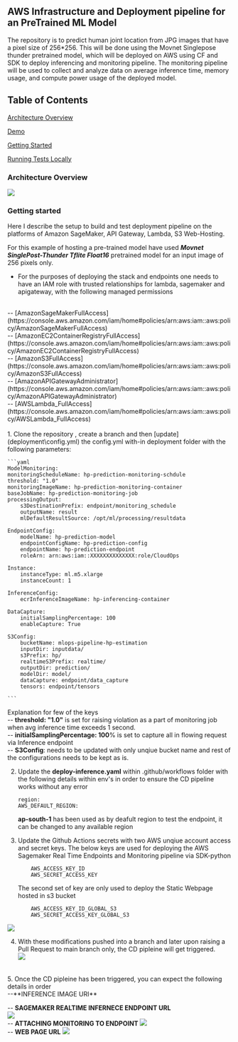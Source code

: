 ## AWS Infrastructure and Deployment pipeline for an PreTrained ML Model


The repository is to predict human joint location from JPG images that have a pixel size of 256*256. This will be done using the Movnet Singlepose thunder pretrained model, which will be deployed on AWS using CF and SDK to deploy inferencing and monitoring pipeline. The monitoring pipeline will be used to collect and analyze data on average inference time, memory usage, and compute power usage of the deployed model.


## Table of Contents

 [Architecture Overview](#architecture-overview)

 [Demo](#demo)

 [Getting Started](#getting-started)

 [Running Tests Locally](#running-tests-locally)

### Architecture Overview
![](./assets/workflow.png)


### Getting started

Here I describe the setup to build and test deployment pipeline on the platforms of Amazon SageMaker, API Gateway, Lambda, S3 Web-Hosting.

For this example of hosting a pre-trained model have used ***Movnet SinglePost-Thunder Tflite Float16*** pretrained model for an input image of 256 pixels only.

*  For the purposes of deploying the stack and endpoints one needs to have an IAM role with trusted relationships for lambda, sagemaker and apigateway, with the following managed permissions
<br>
-- [AmazonSageMakerFullAccess](https://console.aws.amazon.com/iam/home#policies/arn:aws:iam::aws:policy/AmazonSageMakerFullAccess) <br>
-- [AmazonEC2ContainerRegistryFullAccess](https://console.aws.amazon.com/iam/home#policies/arn:aws:iam::aws:policy/AmazonEC2ContainerRegistryFullAccess) <br>
-- [AmazonS3FullAccess](https://console.aws.amazon.com/iam/home#policies/arn:aws:iam::aws:policy/AmazonS3FullAccess) <br>
-- [AmazonAPIGatewayAdministrator](https://console.aws.amazon.com/iam/home#policies/arn:aws:iam::aws:policy/AmazonAPIGatewayAdministrator) <br>
-- [AWSLambda_FullAccess](https://console.aws.amazon.com/iam/home#policies/arn:aws:iam::aws:policy/AWSLambda_FullAccess) <br>
<br>
1. Clone the repository , create a branch and then [update](deployment\config.yml) the config.yml with-in deployment folder with the following parameters:

    ```yaml
    ModelMonitoring:
    monitoringScheduleName: hp-prediction-monitoring-schdule
    threshold: "1.0" 
    monitoringImageName: hp-prediction-monitoring-container
    baseJobName: hp-prediction-monitoring-job
    processingOutput:
        s3DestinationPrefix: endpoint/monitoring_schedule
        outputName: result
        mlDefaultResultSource: /opt/ml/processing/resultdata

    EndpointConfig:
        modelName: hp-prediction-model
        endpointConfigName: hp-prediction-config
        endpointName: hp-prediction-endpoint
        roleArn: arn:aws:iam::XXXXXXXXXXXXXX:role/CloudOps

    Instance:
        instanceType: ml.m5.xlarge
        instanceCount: 1

    InferenceConfig:
        ecrInferenceImageName: hp-inferencing-container

    DataCapture:
        initialSamplingPercentage: 100
        enableCapture: True

    S3Config:
        bucketName: mlops-pipeline-hp-estimation
        inputDir: inputdata/
        s3Prefix: hp/
        realtimeS3Prefix: realtime/
        outputDir: prediction/
        modelDir: model/
        dataCapture: endpoint/data_capture
        tensors: endpoint/tensors

    ``` 
Explanation for few of the keys
<br>
-- **threshold: "1.0"** is set for raising violation as a part of monitoring job when avg inference time exceeds  1 second.
<br>
-- **initialSamplingPercentage: 100**% is set to capture all in flowing request via Inference endpoint
<br>
-- **S3Config**: needs to be updated with only unqiue bucket name and rest of the configurations needs to be kept as is.

2. Update the **deploy-inference.yaml** within .github/workflows folder with the following details within env's in order to ensure the CD pipeline works without any error
    ```shell script
    region: 
    AWS_DEFAULT_REGION:
    ``` 
    **ap-south-1** has been used as by deafult region to test the endpoint, it can be changed to any available region <br>
3. Update the Github Actions secrets with two AWS unqiue account access and secret keys. 
   The below keys are used for deploying the AWS Sagemaker Real Time Endpoints and Monitoring pipeline via SDK-python
    
   ```shell script
       AWS_ACCESS_KEY_ID
       AWS_SECRET_ACCESS_KEY 
   ```
    The second set of key are only used to deploy the Static Webpage hosted in s3 bucket
   ```shell script
       AWS_ACCESS_KEY_ID_GLOBAL_S3
       AWS_SECRET_ACCESS_KEY_GLOBAL_S3
   ```
![](./assets/secrets.JPG)

 4. With these modifications pushed into a branch and later upon raising a Pull Request to main branch only, the CD pipleine will get triggered.<br>
 ![](./assets/actions_deployment.JPG)
<br>
5. Once the CD pipleine has been triggered, you can expect the following details in order<br>
  --**INFERENCE IMAGE URI**
  <br>
  
  -- **SAGEMAKER REALTIME INFERNECE ENDPOINT URL**
  <br>
  ![](./assets/deployed_inferencing.JPG)
<br>
-- **ATTACHING MONITORING TO ENDPOINT**
![](./assets/deployment_monitoring.JPG)
<br>
-- **WEB PAGE URL**
![](./assets/endpoint_published.JPG)
<br>
